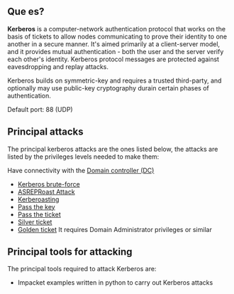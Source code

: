 ## Que es?
__Kerberos__ is a computer-network authentication protocol that works on the basis of tickets to allow nodes communicating to prove their identity to one another in a secure manner. It's aimed primarily at a client-server model, and it provides mutual authentication - both the user and the server verify each other's identity. Kerberos protocol messages are protected against eavesdropping and replay attacks.

Kerberos builds on symmetric-key and requires a trusted third-party, and optionally may use public-key cryptography durain certain phases of authentication.

Default port: 88 (UDP)

## Principal attacks
The principal kerberos attacks are the ones listed below, the attacks are listed by the privileges levels needed to make them:

Have connectivity with the [Domain controller (DC)](</General Info/Tecnologias/Active Directory/Domain controller (DC).md>)
- [Kerberos brute-force](</General Info/Active Directory/Kerberos brute-force.md>)
- [ASREPRoast Attack](</General Info/Active Directory/ASREPRoast Attack.md>)
- [Kerberoasting](</General Info/Active Directory/Kerberoasting.md>)
- [Pass the key](</General Info/Active Directory/Pass the key.md>)
- [Pass the ticket](</General Info/Active Directory/Pass the ticket.md>)
- [Silver ticket](</General Info/Active Directory/Silver ticket.md>)
- [Golden ticket](</General Info/Active Directory/Golden ticket.md>)
It requires Domain Administrator privileges or similar

## Principal tools for attacking
The principal tools required to attack Kerberos are:

- Impacket examples written in python to carry out Kerberos attacks